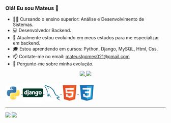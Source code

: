 ### Olá! Eu sou Mateus 👋

- 👨‍🎓 Cursando o ensino superior: Análise e Desenvolvimento de Sistemas.
- 💻 Desenvolvedor Backend.
- 🔭 Atualmente estou evoluindo em meus estudos para me especializar em backend.
- 🎓 Estou aprendendo em cursos: Python, Django, MySQL, Html, Css.
- 📫 Contate-me no email: mateuslgomes021@gmail.com
- 💬 Pergunte-me sobre minha evolução.

<div align="center">
  <a href="https://github.com/mateuslgomes">
    
  <img height="150em" src="https://github-readme-stats.vercel.app/api?username=mateuslgomes&show_icons=true&theme=dark&include_all_commits=true&count_private=true"/>
  <img height="150em" src="https://github-readme-stats.vercel.app/api/top-langs/?username=mateuslgomes&layout=compact&langs_count=7&theme=dark"/>
</div>
  
 <div style="display: inline_block"><br>
  <img align="center" alt="Mateus-Python" height="50" width="50" src="https://raw.githubusercontent.com/devicons/devicon/master/icons/python/python-original.svg">
  <img align="center" alt="Mateus-Python" height="65" width="65" src="https://raw.githubusercontent.com/devicons/devicon/master/icons/django/django-original.svg">
  <img align="center" alt="Mateus-Python" height="50" width="50" src="https://raw.githubusercontent.com/devicons/devicon/master/icons/mysql/mysql-original.svg">
  <img align="center" alt="Mateus-HTML" height="50" width="50" src="https://raw.githubusercontent.com/devicons/devicon/master/icons/html5/html5-original.svg">
  <img align="center" alt="Mateus-CSS" height="50" width="50" src="https://raw.githubusercontent.com/devicons/devicon/master/icons/css3/css3-original.svg">    
</div>
  
  ---

<div> 
  <a href="https://www.linkedin.com/in/mateus-lopes-gomes-54514722b/" target="_blank"><img src="https://img.shields.io/badge/-LinkedIn-%230077B5?style=for-the-badge&logo=linkedin&logoColor=white" target="_blank"></a> 
    <a href = "mailto:mateuslgomes021@gmail.com"><img src="https://img.shields.io/badge/Gmail-D14836?style=for-the-badge&logo=gmail&logoColor=white" target="_blank"></a>
</div>

 
